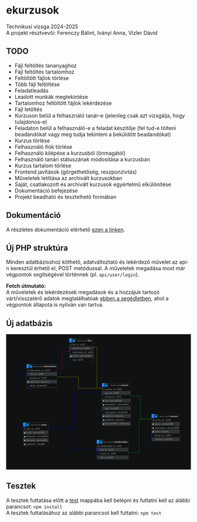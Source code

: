 # ekurzusok
Technikusi vizsga 2024-2025 \
A projekt résztvevői: Ferenczy Bálint, Iványi Anna, Vizler Dávid

## TODO
- Fájl feltöltés tananyaghoz
- Fájl feltöltés tartalomhoz
- Feltöltött fájlok törlése
- Több fájl feltöltése
- Feladatleadás
- Leadott munkák megtekintése
- Tartalomhoz feltöltött fájlok lekérdezése
- Fájl letöltés
- Kurzuson belül a felhasználó tanár-e (jelenleg csak azt vizsgálja, hogy tulajdonos-e)
- Feladaton belül a felhasználó-e a feladat készítője (fel tud-e tölteni beadandókat vagy meg tudja tekinteni a beküldött beadandókat)
- Kurzus törlése
- Felhasználó fiók törlése
- Felhasználó kilépése a kurzusból (önmagától)
- Felhasználó tanári státuszának módosítása a kurzusban
- Kurzus tartalom törlése
- Frontend javítások (görgethetőség, reszponzivtás)
- Műveletek letiltása az archivált kurzusokban
- Saját, csatlakozott és archivált kurzusok egyértelmű elkülönítése
- Dokumentáció befejezése
- Projekt beadható és tesztelhető formában

## Dokumentáció
A részletes dokumentáció elérhető [ezen a linken](https://docs.google.com/document/d/1uhBqkqfKAe0qxYCk307rlWE4jrNmFYU45DSQCpYt-Fk/edit?usp=sharing). 

## Új PHP struktúra
Minden adatbázisshoz köthető, adatváltoztató és lekérdező művelet az api-n keresztül érhető el, POST metódussal. A műveletek megadása most már végpontok segítségével történnek (pl. `api/user/login`).

**Fetch útmutató:**\
A műveletek és lekérdezések megadások és a hozzájuk tartozó várt/visszatérő adatok megtalálhatóak [ebben a segédletben](https://docs.google.com/spreadsheets/d/1QqVU3NuwNTp1Xk_SZ8jrgYIF6DXR1OvF8vQTprfVUaY/edit?usp=sharing), ahol a végpontok állapota is nyilván van tartva.

## Új adatbázis
![Adatbázis relációs modell](./db/db.png)

## Tesztek
A tesztek futtatása előtt a [test](test/) mappába kell belépni és futtatni kell az alábbi parancsot: `npm install` \
A tesztek futtatásához az alábbi parancsot kell futtatni: `npm test`
